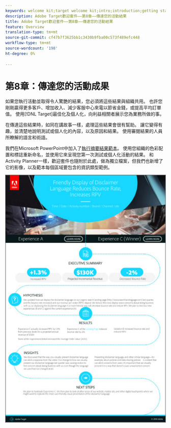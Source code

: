 ```yaml
---
keywords: welcome kit;target welcome kit;intro;introduction;getting started
description: Adobe Target歡迎套件——第8章——傳達您的活動結果
title: Adobe Target歡迎套件——第8章——傳達您的活動結果
feature: Overview
translation-type: tm+mt
source-git-commit: cf47b7f3625bb1c3430b9fba00c573f489efc448
workflow-type: tm+mt
source-wordcount: '198'
ht-degree: 0%

---
```



# 第8章：傳達您的活動成果

如果您執行活動並取得令人驚艷的結果，您必須將這些結果與組織共用。 也許您剛剛贏得更多客戶、增加收入、減少客服中心來電以節省金錢，或提高平均訂單值。 使用[!DNL Target]最佳化及個人化，向利益相關者展示您為業務所做的事。

在傳達這些結果時，如同在講故事一樣，處理這些結果會很有幫助。 讓它變得有趣，並清楚地說明測試或個人化的內容，以及原因和結果。 使用審閱結果的人員所瞭解的語言和術語。

我們在Microsoft PowerPoint中加入了[執行摘要結果範本](/help/assets/executive-summary.zip)。 使用您組織的色彩配置和標誌重新命名，並使用它來呈現您第一次測試或個人化活動的結果。 和Activity Planner一樣，歡迎套件也隨附於此處，做為獨立檔案，但我們也新增了它的影像，以及範本每個區域要包含的資訊類型範例。

![執行摘要報告](/help/c-intro/assets/executive-summary-report.png)